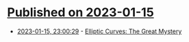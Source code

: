 # [Published on 2023-01-15](index.md)

* [2023-01-15, 23:00:29](https://news.ycombinator.com/item?id=34394594) - [Elliptic Curves: The Great Mystery](https://www.cantorsparadise.com/elliptic-curves-the-great-mystery-61599a93c61d)
